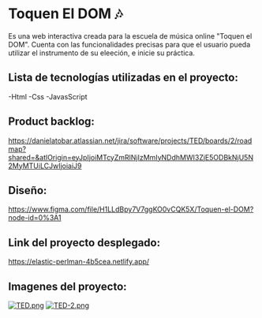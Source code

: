 # Toquen El DOM :notes:

Es una web interactiva creada para la escuela de música online "Toquen el DOM". Cuenta con las funcionalidades precisas para que el usuario pueda utilizar el instrumento de su eleeción, e inicie su práctica. 

## Lista de tecnologías utilizadas en el proyecto:
-Html 
-Css 
-JavasScript 

## Product backlog:

https://danielatobar.atlassian.net/jira/software/projects/TED/boards/2/roadmap?shared=&atlOrigin=eyJpIjoiMTcyZmRlNjIzMmIyNDdhMWI3ZjE5ODBkNjU5N2MyMTUiLCJwIjoiaiJ9

## Diseño: 

https://www.figma.com/file/H1LLdBpy7V7ggKO0vCQK5X/Toquen-el-DOM?node-id=0%3A1

##  Link del proyecto desplegado:
https://elastic-perlman-4b5cea.netlify.app/

## Imagenes del proyecto:

[![TED.png](https://i.postimg.cc/ZqCYf6Dm/TED.png)](https://postimg.cc/KKhyj32p)
[![TED-2.png](https://i.postimg.cc/8khpnpw7/TED-2.png)](https://postimg.cc/Lh8FJMcS)

